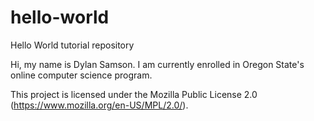 # hello-world
Hello World tutorial repository

Hi, my name is Dylan Samson. I am currently enrolled in Oregon State's online computer science program.

This project is licensed under the Mozilla Public License 2.0 (https://www.mozilla.org/en-US/MPL/2.0/).
